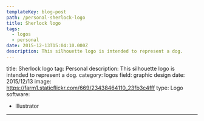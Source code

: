 ```yaml
---
templateKey: blog-post
path: /personal-sherlock-logo
title: Sherlock logo
tags:
  - logos
  - personal
date: 2015-12-13T15:04:10.000Z
description: This silhouette logo is intended to represent a dog.
---
```


title: Sherlock logo
tag: Personal
description: This silhouette logo is intended to represent a dog.
category: logos
field: graphic design
date: 2015/12/13
image: https://farm1.staticflickr.com/669/23438464110_23fb3c4fff
type: Logo
software:
- Illustrator
---
